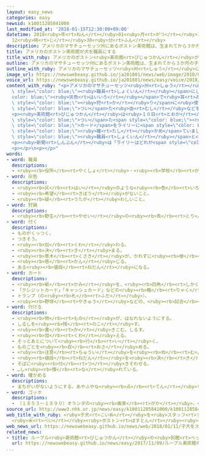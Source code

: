 ```yaml
---
layout: easy_news
categories: easy
newsid: k10011285841000
last_modified_at: '2018-01-15T12:30:00+09:00'
datetime: 2018<ruby>年<rt>ねん</rt></ruby>01<ruby>月<rt>がつ</rt></ruby>15<ruby>日<rt>にち</rt></ruby>
  12<ruby>時<rt>じ</rt></ruby>30<ruby>分<rt>ふん</rt></ruby>
description: アメリカのマサチューセッツ州にあるボストン美術館は、生まれてから３か月の子どもの犬のライリーを職員にしました。
title: アメリカのボストン美術館が犬を職員にする
title_with_ruby: アメリカのボストン<ruby>美術館<rt>びじゅつかん</rt></ruby>が<ruby>犬<rt>いぬ</rt></ruby>を<ruby>職員<rt>しょくいん</rt></ruby>にする
outline: アメリカのマサチューセッツ州にあるボストン美術館は、生まれてから３か月の子どもの犬のライリーを職員にしました。
outline_with_ruby: アメリカのマサチューセッツ<ruby>州<rt>しゅう</rt></ruby>にあるボストン<ruby>美術館<rt>びじゅつかん</rt></ruby>は、<ruby>生<rt>う</rt></ruby>まれてから３か<ruby>月<rt>げつ</rt></ruby>の<ruby>子<rt>こ</rt></ruby>どもの<ruby>犬<rt>いぬ</rt></ruby>のライリーを<ruby>職員<rt>しょくいん</rt></ruby>にしました。
image_url: https://newswebeasy.github.io/ja201801/news/web/image/2018/01/11/K10011285841_1801112314_1801112317_01_02.jpg
voice_url: https://newswebeasy.github.io/ja201801/news/easy/voice/2018/01/15/k10011285841000.mp3
content_with_ruby: "<p>アメリカのマサチューセッツ<ruby>州<rt>しゅう</rt></ruby>にあるボストン<ruby>美術館<rt>びじゅつかん</rt></ruby>は、<ruby>生<rt>う</rt></ruby>まれてから３か<ruby>月<rt>げつ</rt></ruby>の<ruby>子<rt>こ</rt></ruby>どもの<ruby>犬<rt>いぬ</rt></ruby>のライリーを<span\
  \ style=\"color: blue;\"><ruby>職員<rt>しょくいん</rt></ruby></span>にしました。ライリーは<span style=\"\
  color: blue;\"><ruby>灰色<rt>はいいろ</rt></ruby></span>で<ruby>耳<rt>みみ</rt></ruby>が<ruby>長<rt>なが</rt></ruby>い、<span\
  \ style=\"color: blue;\"><ruby>狩<rt>か</rt></ruby>り</span>に<ruby>使<rt>つか</rt></ruby>う<ruby>犬<rt>いぬ</rt></ruby>です。<ruby>鼻<rt>はな</rt></ruby>がいいので、<ruby>絵<rt>え</rt></ruby>に<span\
  \ style=\"color: blue;\">つい</span>た<ruby>虫<rt>むし</rt></ruby>などを<ruby>匂<rt>にお</rt></ruby>いで<ruby>見<rt>み</rt></ruby>つける<ruby>仕事<rt>しごと</rt></ruby>をします。</p>\n\
  <p><ruby>美術館<rt>びじゅつかん</rt></ruby>は<ruby>１０日<rt>とおか</rt></ruby>、ライリーをみんなに<ruby>紹介<rt>しょうかい</rt></ruby>して、<ruby>写真<rt>しゃしん</rt></ruby>が<span\
  \ style=\"color: blue;\">つい</span>た<span style=\"color: blue;\"><ruby>職員<rt>しょくいん</rt></ruby></span><span\
  \ style=\"color: blue;\">カード</span>をライリーに<span style=\"color: blue;\">つけ</span>ました。ライリーは<ruby>美術館<rt>びじゅつかん</rt></ruby>の<ruby>中<rt>なか</rt></ruby>に<ruby>入<rt>はい</rt></ruby>ると、「<ruby>仕事<rt>しごと</rt></ruby><ruby>中<rt>ちゅう</rt></ruby>」と<ruby>書<rt>か</rt></ruby>いてある<ruby>服<rt>ふく</rt></ruby>を<ruby>着<rt>き</rt></ruby>て、<ruby>仕事<rt>しごと</rt></ruby>をする<ruby>場所<rt>ばしょ</rt></ruby>を<span\
  \ style=\"color: blue;\"><ruby>確<rt>たし</rt></ruby>かめ</span>ていました。</p>\n<p>ライリーは<ruby>美術館<rt>びじゅつかん</rt></ruby>の<span\
  \ style=\"color: blue;\"><ruby>職員<rt>しょくいん</rt></ruby></span>と<ruby>一緒<rt>いっしょ</rt></ruby>に<ruby>生活<rt>せいかつ</rt></ruby>して、<ruby>休<rt>やす</rt></ruby>みの<ruby>日<rt>ひ</rt></ruby>などお<ruby>客<rt>きゃく</rt></ruby>さんがいない<ruby>時間<rt>じかん</rt></ruby>に<ruby>仕事<rt>しごと</rt></ruby>をします。</p>\n\
  <p><ruby>新聞<rt>しんぶん</rt></ruby>は「ライリーはどれが<span style=\"color: blue;\">ゴッホ</span>の<ruby>絵<rt>え</rt></ruby>かわからないけれど、<ruby>美術館<rt>びじゅつかん</rt></ruby>を<ruby>手伝<rt>てつだ</rt></ruby>うことができると<ruby>思<rt>おも</rt></ruby>います」と<ruby>書<rt>か</rt></ruby>いています。</p>\n\
  <p></p>\n<p></p>"
words:
- word: 職員
  descriptions:
  - <ruby><rb>役所</rb><rt>やくしょ</rt></ruby>・<ruby><rb>学校</rb><rt>がっこう</rt></ruby>・<ruby><rb>団体</rb><rt>だんたい</rt></ruby>などに<ruby><rb>勤</rb><rt>つと</rt></ruby>めている<ruby><rb>人</rb><rt>ひと</rt></ruby>。
- word: 灰色
  descriptions:
  - <ruby><rb>灰</rb><rt>はい</rt></ruby>のような<ruby><rb>色</rb><rt>いろ</rt></ruby>。ねずみ<ruby><rb>色</rb><rt>いろ</rt></ruby>。グレー。
  - <ruby><rb>希望</rb><rt>きぼう</rt></ruby>がないこと。
  - <ruby><rb>疑</rb><rt>うたが</rt></ruby>わしいこと。
- word: 狩猟
  descriptions:
  - <ruby><rb>野生</rb><rt>やせい</rt></ruby>の<ruby><rb>鳥</rb><rt>とり</rt></ruby>・けものをとること。<ruby><rb>狩</rb><rt>か</rt></ruby>り。
- word: 付く
  descriptions:
  - ものがくっつく。
  - つきそう。
  - <ruby><rb>加</rb><rt>くわ</rt></ruby>わる。
  - <ruby><rb>決</rb><rt>き</rt></ruby>まる。
  - <ruby><rb>草木</rb><rt>くさき</rt></ruby>が、かれずに<ruby><rb>根</rb><rt>ね</rt></ruby>をおろす。
  - <ruby><rb>感</rb><rt>かん</rt></ruby>じる。
  - ある<ruby><rb>値段</rb><rt>ねだん</rt></ruby>になる。
- word: カード
  descriptions:
  - <ruby><rb>紙</rb><rt>かみ</rt></ruby>を、<ruby><rb>四角</rb><rt>しかく</rt></ruby>に<ruby><rb>小</rb><rt>ちい</rt></ruby>さく<ruby><rb>切</rb><rt>き</rt></ruby>ったもの。<ruby><rb>記入</rb><rt>きにゅう</rt></ruby>したり、<ruby><rb>整理</rb><rt>せいり</rt></ruby>するときなどに<ruby><rb>使</rb><rt>つか</rt></ruby>う。
  - 「クレジットカード」「キャッシュカード」などの<ruby><rb>略</rb><rt>りゃく</rt></ruby>。
  - トランプ（の<ruby><rb>札</rb><rt>ふだ</rt></ruby>）。
  - <ruby><rb>野球</rb><rt>やきゅう</rt></ruby>などの、<ruby><rb>試合</rb><rt>しあい</rt></ruby>の<ruby><rb>組</rb><rt>く</rt></ruby>み<ruby><rb>合</rb><rt>あ</rt></ruby>わせ。
- word: 付ける
  descriptions:
  - <ruby><rb>物</rb><rt>もの</rt></ruby>が、はなれないようにする。
  - しるしを<ruby><rb>残</rb><rt>のこ</rt></ruby>す。
  - <ruby><rb>書</rb><rt>か</rt></ruby>きこむ。しるす。
  - <ruby><rb>加</rb><rt>くわ</rt></ruby>える。
  - そっとあとについて<ruby><rb>行</rb><rt>い</rt></ruby>く。
  - ものごとを<ruby><rb>収</rb><rt>おさ</rt></ruby>める。
  - <ruby><rb>注意</rb><rt>ちゅうい</rt></ruby>を<ruby><rb>向</rb><rt>む</rt></ruby>ける。
  - <ruby><rb>値段</rb><rt>ねだん</rt></ruby>を<ruby><rb>決</rb><rt>き</rt></ruby>める。
  - そばに<ruby><rb>付</rb><rt>つ</rt></ruby>きそわせる。
  - …し<ruby><rb>慣</rb><rt>な</rt></ruby>れている。
- word: 確かめる
  descriptions:
  - まちがいがないようにする。あやふやな<ruby><rb>点</rb><rt>てん</rt></ruby>を、はっきりさせる。
- word: ゴッホ
  descriptions:
  - （１８５３～１８９０）オランダの<ruby><rb>画家</rb><rt>がか</rt></ruby>。<ruby><rb>力強</rb><rt>ちからづよ</rt></ruby>い<ruby><rb>線</rb><rt>せん</rt></ruby>、あざやかないろどりの<ruby><rb>絵</rb><rt>え</rt></ruby>をかいた。「ひまわり」「<ruby><rb>糸</rb><rt>いと</rt></ruby>すぎ」「アルルのはね<ruby><rb>橋</rb><rt>ばし</rt></ruby>」などの<ruby><rb>作品</rb><rt>さくひん</rt></ruby>がある。
source_url: http://www3.nhk.or.jp/news/easy/k10011285841000/k10011285841000.html
web_title_with_ruby: <ruby>子犬<rt>こいぬ</rt></ruby>を<ruby>スタッフ<rt>すたっふ</rt></ruby>に<ruby>任命<rt>にんめい</rt></ruby>
  <ruby>米<rt>べい</rt></ruby><ruby>ボストン<rt>ぼすとん</rt></ruby><ruby>美術館<rt>びじゅつかん</rt></ruby>で<ruby>嗅覚<rt>きゅうかく</rt></ruby><ruby>生<rt>い</rt></ruby>かした<ruby>仕事<rt>しごと</rt></ruby>を
web_news_url: https://newswebeasy.github.io/news/web/2018/01/11/子犬をスタッフに任命-米ボストン美術館で嗅覚生かした仕事を
related_news:
- title: ルーブル<ruby>美術館<rt>びじゅつかん</rt></ruby>の<ruby>別館<rt>べっかん</rt></ruby>がＵＡＥにできる
  url: https://newswebeasy.github.io/news/easy/2017/11/09/ルーブル美術館の別館がUAEにできる
...
```

